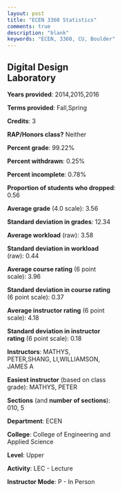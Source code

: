 ```yaml
---
layout: post
title: "ECEN 3360 Statistics"
comments: true
description: "blank"
keywords: "ECEN, 3360, CU, Boulder"
--- 
```

<head>
<script src="https://ajax.googleapis.com/ajax/libs/jquery/2.1.3/jquery.min.js"></script>
<script src="https://dl.dropboxusercontent.com/s/pc42nxpaw1ea4o9/highcharts.js?dl=0"></script>
<!-- <script src="../assets/js/highcharts.js"></script> -->
<style type="text/css">@font-face {
	font-family: "Bebas Neue";
	src: url(https://www.filehosting.org/file/details/544349/BebasNeue%20Regular.otf) format("opentype");
	}
	h1.Bebas { 
		font-family: "Bebas Neue", Verdana, Tahoma;
	}
</style>
</head>
<body>
	<div id="container" style="float: right; width: 45%; height: 88%; margin-left: 2.5%; margin-right: 2.5%;"></div>
	<script language="JavaScript">
		$(document).ready(function() {
		var chart = {type: 'column'};
		var title = {text: 'Grade Distribution'};
		var xAxis = {categories: ['A','B','C','D','F'],crosshair: true};
		var yAxis = {min: 0,title: {text: 'Percentage'}};
		var tooltip = {headerFormat: '<center><b><span style="font-size:20px">{point.key}</span></b></center>',
		               pointFormat: '<td style="padding:0"><b>{point.y:.1f}%</b></td>',
		               footerFormat: '</table>',shared: true,useHTML: true};
		var plotOptions = {column: {pointPadding: 0.0,borderWidth: 0}};  
		var credits = {enabled: false};var series= [{name: 'Percent',data: [57.71,40.57,1.71,0.0,0.0,]}];
		var json = {};
		json.chart = chart;
		json.title = title;
		json.tooltip = tooltip;
		json.xAxis = xAxis;
		json.yAxis = yAxis;  
		json.series = series;
		json.plotOptions = plotOptions;  
		json.credits = credits;
		$('#container').highcharts(json);
	});
	</script>
</body>
			   
## Digital Design Laboratory

**Years provided**: 2014,2015,2016

**Terms provided**: Fall,Spring

**Credits**: 3

**RAP/Honors class?** Neither

**Percent grade**: 99.22%

**Percent withdrawn**: 0.25%

**Percent incomplete**: 0.78%

**Proportion of students who dropped**: 0.56

**Average grade** (4.0 scale): 3.56

**Standard deviation in grades**: 12.34

**Average workload** (raw): 3.58

**Standard deviation in workload** (raw): 0.44

**Average course rating** (6 point scale): 3.96

**Standard deviation in course rating** (6 point scale): 0.37

**Average instructor rating** (6 point scale): 4.18

**Standard deviation in instructor rating** (6 point scale): 0.18

**Instructors**: MATHYS, PETER,SHANG, LI,WILLIAMSON, JAMES A

**Easiest instructor** (based on class grade): MATHYS, PETER

**Sections** (and **number of sections**): 010, 5

**Department**: ECEN

**College**: College of Engineering and Applied Science

**Level**: Upper

**Activity**: LEC - Lecture

**Instructor Mode**: P  - In Person